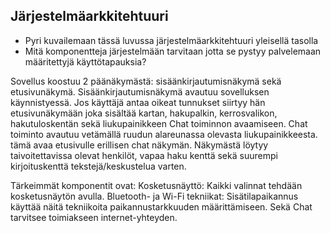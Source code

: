 ##  Järjestelmäarkkitehtuuri

* Pyri kuvailemaan tässä luvussa järjestelmäarkkitehtuuri yleisellä tasolla
* Mitä komponentteja järjestelmään tarvitaan jotta se pystyy palvelemaan määritettyjä käyttötapauksia?

Sovellus koostuu 2 päänäkymästä: sisäänkirjautumisnäkymä sekä etusivunäkymä. Sisäänkirjautumisnäkymä avautuu sovelluksen
käynnistyessä. Jos käyttäjä antaa oikeat tunnukset siirtyy hän etusivunäkymään joka sisältää kartan, hakupalkin, kerrosvalikon,
hakutuloskentän sekä liukupainikkeen Chat toiminnon avaamiseen.
Chat toiminto avautuu vetämällä ruudun alareunassa olevasta liukupainikkeesta. tämä avaa etusivulle erillisen
chat näkymän. Näkymästä löytyy taivoitettavissa olevat henkilöt, vapaa haku kenttä sekä suurempi kirjoituskenttä
tekstejä/keskustelua varten.

Tärkeimmät komponentit ovat:
Kosketusnäyttö: Kaikki valinnat tehdään kosketusnäytön avulla.
Bluetooth- ja Wi-Fi tekniikat: Sisätilapaikannus käyttää näitä tekniikoita paikannustarkkuuden määrittämiseen. Sekä
Chat tarvitsee toimiakseen internet-yhteyden.


